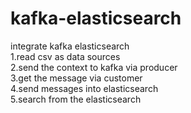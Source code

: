 # kafka-elasticsearch
integrate kafka elasticsearch</br>
1.read csv as data sources</br>
2.send the context to kafka via producer</br>
3.get the message via customer</br>
4.send messages into elasticsearch </br>
5.search from the elasticsearch</br>
